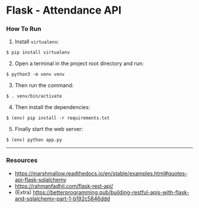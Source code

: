 # Flask - Attendance API

### How To Run
1. Install `virtualenv`:
```
$ pip install virtualenv
```

2. Open a terminal in the project root directory and run:
```
$ python3 -m venv venv
```

3. Then run the command:
```
$ . venv/bin/activate
```

4. Then install the dependencies:
```
$ (env) pip install -r requirements.txt
```

5. Finally start the web server:
```
$ (env) python app.py
```

---
### Resources
* https://marshmallow.readthedocs.io/en/stable/examples.html#quotes-api-flask-sqlalchemy
* https://rahmanfadhil.com/flask-rest-api/
* (Extra) https://betterprogramming.pub/building-restful-apis-with-flask-and-sqlalchemy-part-1-b192c5846ddd